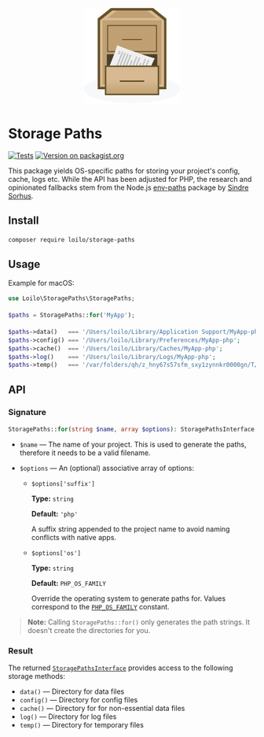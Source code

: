 <div align="center">
  <img alt="Storage Paths logo: a file cabinet with an open drawer which contains printed document" src="storage-paths.svg" width="196" height="196">
</div>

# Storage Paths
[![Tests](https://badgen.net/github/checks/loilo/storage-paths/master)](https://github.com/loilo/storage-paths/actions)
[![Version on packagist.org](https://badgen.net/packagist/v/loilo/storage-paths)](https://packagist.org/packages/loilo/storage-paths)

This package yields OS-specific paths for storing your project's config, cache, logs etc. While the API has been adjusted for PHP, the research and opinionated fallbacks stem from the Node.js [env-paths](https://github.com/sindresorhus/env-paths) package by [Sindre Sorhus](https://github.com/sindresorhus).

## Install
```bash
composer require loilo/storage-paths
```

## Usage
Example for macOS:

```php
use Loilo\StoragePaths\StoragePaths;

$paths = StoragePaths::for('MyApp');

$paths->data()   === '/Users/loilo/Library/Application Support/MyApp-php';
$paths->config() === '/Users/loilo/Library/Preferences/MyApp-php';
$paths->cache()  === '/Users/loilo/Library/Caches/MyApp-php';
$paths->log()    === '/Users/loilo/Library/Logs/MyApp-php';
$paths->temp()   === '/var/folders/qh/z_hny67s57sfm_sxy1zynnkr0000gn/T/MyApp-php';
```

## API
### Signature
```php
StoragePaths::for(string $name, array $options): StoragePathsInterface;
```

* `$name` — The name of your project. This is used to generate the paths, therefore it needs to be a valid filename.

* `$options` — An (optional) associative array of options:
  * `$options['suffix']`

    **Type:** `string`

    **Default:** `'php'`
    
    A suffix string appended to the project name to avoid naming conflicts with native apps.
  * `$options['os']`

    **Type:** `string`

    **Default:** `PHP_OS_FAMILY`
    
    Override the operating system to generate paths for. Values correspond to the [`PHP_OS_FAMILY`](https://www.php.net/manual/reserved.constants.php#constant.php-os-family) constant.

> **Note:** Calling `StoragePaths::for()` only generates the path strings. It doesn't create the directories for you.

### Result
The returned [`StoragePathsInterface`](src/StoragePathsInterface.php) provides access to the following storage methods:

* `data()` — Directory for data files
* `config()` — Directory for config files
* `cache()` — Directory for for non-essential data files
* `log()` — Directory for log files
* `temp()` — Directory for temporary files
